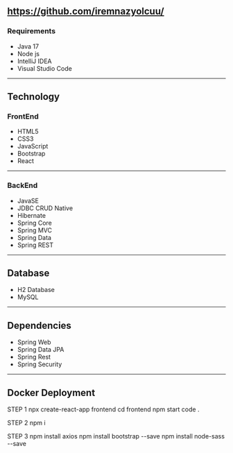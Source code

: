 ## https://github.com/iremnazyolcuu/

### Requirements
- Java 17
- Node js
- IntelliJ IDEA
- Visual Studio Code
---

## Technology
### FrontEnd
- HTML5
- CSS3
- JavaScript
- Bootstrap
- React
---
### BackEnd
- JavaSE
- JDBC CRUD Native
- Hibernate
- Spring Core
- Spring MVC
- Spring Data
- Spring REST
---

## Database
- H2 Database
- MySQL
---

## Dependencies
- Spring Web
- Spring Data JPA
- Spring Rest
- Spring Security
---

## Docker Deployment

STEP 1
npx create-react-app frontend
cd frontend
npm start
code .

STEP 2
npm i

STEP 3
npm install axios
npm install bootstrap --save
npm install node-sass --save

